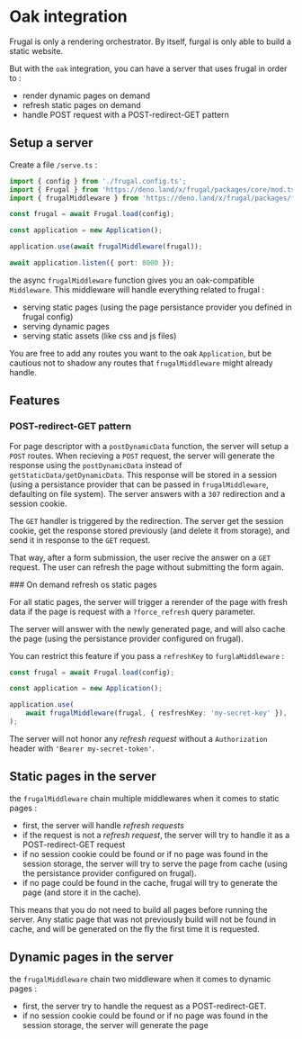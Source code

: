 # Oak integration

Frugal is only a rendering orchestrator. By itself, furgal is only able to build a static website.

But with the `oak` integration, you can have a server that uses frugal in order to :

- render dynamic pages on demand
- refresh static pages on demand
- handle POST request with a POST-redirect-GET pattern

## Setup a server

Create a file `/serve.ts` :

```ts
import { config } from './frugal.config.ts';
import { Frugal } from 'https://deno.land/x/frugal/packages/core/mod.ts';
import { frugalMiddleware } from 'https://deno.land/x/frugal/packages/frugal_oak/mod.ts';

const frugal = await Frugal.load(config);

const application = new Application();

application.use(await frugalMiddleware(frugal));

await application.listen({ port: 8000 });
```

the async `frugalMiddleware` function gives you an oak-compatible `Middleware`. This middleware will handle everything related to frugal :

- serving static pages (using the page persistance provider you defined in frugal config)
- serving dynamic pages
- serving static assets (like css and js files)

You are free to add any routes you want to the oak `Application`, but be cautious not to shadow any routes that `frugalMiddleware` might already handle.

## Features

### POST-redirect-GET pattern

For page descriptor with a `postDynamicData` function, the server will setup a `POST` routes. When recieving a `POST` request, the server will generate the response using the `postDynamicData` instead of `getStaticData/getDynamicData`. This response will be stored in a session (using a persistance provider that can be passed in `frugalMiddleware`, defaulting on file system). The server answers with a `307` redirection and a session cookie.

The `GET` handler is triggered by the redirection. The server get the session cookie, get the response stored previously (and delete it from storage), and send it in response to the `GET` request.

That way, after a form submission, the user recive the answer on a `GET` request. The user can refresh the page without submitting the form again.

### On demand refresh os static pages

For all static pages, the server will trigger a rerender of the page with fresh data if the page is request with a `?force_refresh` query parameter.

The server will answer with the newly generated page, and will also cache the page (using the persistance provider configured on frugal).

You can restrict this feature if you pass a `refreshKey` to `furglaMiddleware` :

```ts
const frugal = await Frugal.load(config);

const application = new Application();

application.use(
    await frugalMiddleware(frugal, { resfreshKey: 'my-secret-key' }),
);
```

The server will not honor any _refresh request_ without a `Authorization` header with `'Bearer my-secret-token'`.

## Static pages in the server

the `frugalMiddleware` chain multiple middlewares when it comes to static pages :

- first, the server will handle _refresh requests_
- if the request is not a _refresh request_, the server will try to handle it as a POST-redirect-GET request
- if no session cookie could be found or if no page was found in the session storage, the server will try to serve the page from cache (using the persistance provider configured on frugal).
- if no page could be found in the cache, frugal will try to generate the page (and store it in the cache).

This means that you do not need to build all pages before running the server. Any static page that was not previously build will not be found in cache, and will be generated on the fly the first time it is requested.

## Dynamic pages in the server

the `frugalMiddleware` chain two middleware when it comes to dynamic pages :

- first, the server try to handle the request as a POST-redirect-GET.
- if no session cookie could be found or if no page was found in the session storage, the server will generate the page

